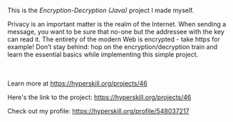 This is the *Encryption-Decryption (Java)* project I made myself.


<p>Privacy is an important matter is the realm of the Internet. When sending a message, you want to be sure that no-one but the addressee with the key can read it. The entirety of the modern Web is encrypted - take https for example! Don’t stay behind: hop on the encryption/decryption train and learn the essential basics while implementing this simple project.</p><br/><br/>Learn more at <a href="https://hyperskill.org/projects/46?utm_source=ide&utm_medium=ide&utm_campaign=ide&utm_content=project-card">https://hyperskill.org/projects/46</a>

Here's the link to the project: https://hyperskill.org/projects/46

Check out my profile: https://hyperskill.org/profile/548037217